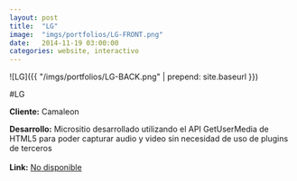 ```yaml
---
layout:	post
title:	"LG"
image:	"imgs/portfolios/LG-FRONT.png"
date:   2014-11-19 03:00:00
categories: website, interactivo
---
```

![LG]({{ "/imgs/portfolios/LG-BACK.png" | prepend: site.baseurl }})

#LG

**Cliente:** Camaleon

**Desarrollo:** Micrositio desarrollado utilizando el API GetUserMedia de HTML5 para poder capturar audio y video sin necesidad de uso de plugins de terceros
<br><br>
**Link:**
<a class="link" href="#" target="blank"> No disponible</a>